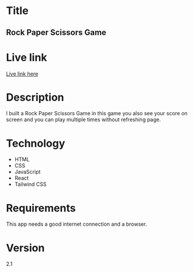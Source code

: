 # Title
##  Rock Paper Scissors Game

# Live link
[Live link here](https://lambent-salmiakki-ed189f.netlify.app)

# Description
I built a Rock Paper Scissors Game in this game you also see your score on screen and you can play multiple times without refreshing page.

# Technology
- HTML
- CSS
- JavaScript
- React
- Tailwind CSS

# Requirements
This app needs a good internet connection and a browser.

# Version
2.1
